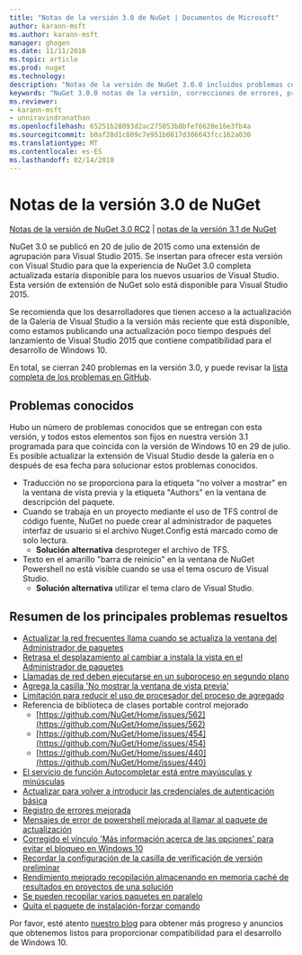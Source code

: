 ```yaml
---
title: "Notas de la versión 3.0 de NuGet | Documentos de Microsoft"
author: karann-msft
ms.author: karann-msft
manager: ghogen
ms.date: 11/11/2016
ms.topic: article
ms.prod: nuget
ms.technology: 
description: "Notas de la versión de NuGet 3.0.0 incluidos problemas conocidos, correcciones de errores, las funciones agregadas y dcr."
keywords: "NuGet 3.0.0 notas de la versión, correcciones de errores, problemas, conocidos agregan características, DCR"
ms.reviewer:
- karann-msft
- unniravindranathan
ms.openlocfilehash: 65251b28093d2ac275053b8bfef6620e16e3fb4a
ms.sourcegitcommit: b0af28d1c809c7e951b0817d306643fcc162a030
ms.translationtype: MT
ms.contentlocale: es-ES
ms.lasthandoff: 02/14/2018
---
```

# <a name="nuget-30-release-notes"></a>Notas de la versión 3.0 de NuGet

[Notas de la versión de NuGet 3.0 RC2](../release-notes/nuget-3.0-RC2.md) | [notas de la versión 3.1 de NuGet](../release-notes/nuget-3.1.md)

NuGet 3.0 se publicó en 20 de julio de 2015 como una extensión de agrupación para Visual Studio 2015. Se insertan para ofrecer esta versión con Visual Studio para que la experiencia de NuGet 3.0 completa actualizada estaría disponible para los nuevos usuarios de Visual Studio. Esta versión de extensión de NuGet solo está disponible para Visual Studio 2015.

Se recomienda que los desarrolladores que tienen acceso a la actualización de la Galería de Visual Studio a la versión más reciente que está disponible, como estamos publicando una actualización poco tiempo después del lanzamiento de Visual Studio 2015 que contiene compatibilidad para el desarrollo de Windows 10.

En total, se cierran 240 problemas en la versión 3.0, y puede revisar la [lista completa de los problemas en GitHub](https://github.com/NuGet/Home/issues?q=milestone%3A3.0.0-RTM+is%3Aclosed).

## <a name="known-issues"></a>Problemas conocidos

Hubo un número de problemas conocidos que se entregan con esta versión, y todos estos elementos son fijos en nuestra versión 3.1 programada para que coincida con la versión de Windows 10 en 29 de julio.  Es posible actualizar la extensión de Visual Studio desde la galería en o después de esa fecha para solucionar estos problemas conocidos.

*  Traducción no se proporciona para la etiqueta "no volver a mostrar" en la ventana de vista previa y la etiqueta "Authors" en la ventana de descripción del paquete.
*  Cuando se trabaja en un proyecto mediante el uso de TFS control de código fuente, NuGet no puede crear al administrador de paquetes interfaz de usuario si el archivo Nuget.Config está marcado como de solo lectura.
   * **Solución alternativa** desproteger el archivo de TFS.
*  Texto en el amarillo "barra de reinicio" en la ventana de NuGet Powershell no está visible cuando se usa el tema oscuro de Visual Studio.
   * **Solución alternativa** utilizar el tema claro de Visual Studio.


## <a name="summary-of-top-issues-resolved"></a>Resumen de los principales problemas resueltos

* [Actualizar la red frecuentes llama cuando se actualiza la ventana del Administrador de paquetes](https://github.com/NuGet/Home/issues/515)
* [Retrasa el desplazamiento al cambiar a instala la vista en el Administrador de paquetes](https://github.com/NuGet/Home/issues/519)
* [Llamadas de red deben ejecutarse en un subproceso en segundo plano](https://github.com/NuGet/Home/issues/516)
* [Agrega la casilla 'No mostrar la ventana de vista previa'](https://github.com/NuGet/Home/issues/566)
* [Limitación para reducir el uso de procesador del proceso de agregado](https://github.com/NuGet/Home/issues/356)
* Referencia de biblioteca de clases portable control mejorado
    * [https://github.com/NuGet/Home/issues/562](https://github.com/NuGet/Home/issues/562)
    * [https://github.com/NuGet/Home/issues/454](https://github.com/NuGet/Home/issues/454)
    * [https://github.com/NuGet/Home/issues/440](https://github.com/NuGet/Home/issues/440)
* [El servicio de función Autocompletar está entre mayúsculas y minúsculas](https://github.com/NuGet/Home/issues/198)
* [Actualizar para volver a introducir las credenciales de autenticación básica](https://github.com/NuGet/Home/issues/456)
* [Registro de errores mejorada](https://github.com/NuGet/Home/issues/407)
* [Mensajes de error de powershell mejorada al llamar al paquete de actualización](https://github.com/NuGet/Home/issues/5)
* [Corregido el vínculo 'Más información acerca de las opciones' para evitar el bloqueo en Windows 10](https://github.com/NuGet/Home/issues/822)
* [Recordar la configuración de la casilla de verificación de versión preliminar](https://github.com/NuGet/Home/issues/732)
* [Rendimiento mejorado recopilación almacenando en memoria caché de resultados en proyectos de una solución](https://github.com/NuGet/Home/issues/721)
* [Se pueden recopilar varios paquetes en paralelo](https://github.com/NuGet/Home/issues/713)
* [Quita el paquete de instalación-forzar comando](https://github.com/NuGet/Home/issues/697)

Por favor, esté atento [nuestro blog](http://blog.nuget.org) para obtener más progreso y anuncios que obtenemos listos para proporcionar compatibilidad para el desarrollo de Windows 10.